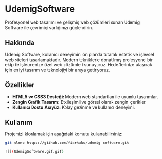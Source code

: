 # UdemigSoftware
Profesyonel web tasarımı ve gelişmiş web çözümleri sunan Udemig Software ile çevrimiçi varlığınızı güçlendirin.
## Hakkında

Udemig Software, kullanıcı deneyimini ön planda tutarak estetik ve işlevsel web siteleri tasarlamaktadır. Modern tekniklerle donatılmış profesyonel bir ekip ile işletmenize özel web çözümleri sunuyoruz. Hedeflerinize ulaşmak için en iyi tasarım ve teknolojiyi bir araya getiriyoruz.
## Özellikler

- **HTML5 ve CSS3 Desteği:** Modern web standartları ile uyumlu tasarımlar.
- **Zengin Grafik Tasarım:** Etkileşimli ve görsel olarak zengin içerikler.
- **Kullanıcı Dostu Arayüz:** Kolay gezinme ve kullanıcı deneyimi.
## Kullanım

Projemizi klonlamak için aşağıdaki komutu kullanabilirsiniz:

```bash
git clone https://github.com/fiartaks/udemig-software.git

![](UdemigSoftware.gif.gif)

